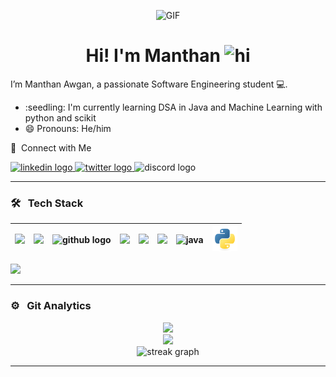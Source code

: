   <p align="center">
<img alt="GIF" src="https://www.canva.com/design/DAGQorHQ_Ic/V4UhbZjIUFGtuwP8EMIlIw/watch" height="200">

 </p><p>
</p><h1 align="center"> Hi! I'm Manthan <img src="https://user-images.githubusercontent.com/1303154/88677602-1635ba80-d120-11ea-84d8-d263ba5fc3c0.gif" width="28px" alt="hi"></h1>
<p>I’m Manthan Awgan, a passionate Software Engineering student 💻.</p>
<!-- TODO: Add last video link -->
<ul>
<li>:seedling: I'm currently learning DSA in Java and Machine Learning with python and scikit </li>
<!-- <li>:computer: Most used line of code <code>git commit -m "Initial Commit"</code>.</li>
<!-- <li>🤔 I’m looking for an internship.</li> 
<li>:speech_balloon: Ask me about anything.</li> --> 
<li>😄 Pronouns: He/him </li>
</ul>
<p>🤝&nbsp; Connect with Me</p>
<p>
  <div align="left">
    <a href="https://www.linkedin.com/in/manthan-awgan-3591172a4/" target="_blank">
      <img src="https://raw.githubusercontent.com/maurodesouza/profile-readme-generator/master/src/assets/icons/social/linkedin/default.svg" width="52" height="40" alt="linkedin logo"  />
    </a>
    <a href="https://x.com/Manthan3_tw" target="_blank">
      <img src="https://raw.githubusercontent.com/maurodesouza/profile-readme-generator/master/src/assets/icons/social/twitter/default.svg" width="52" height="40" alt="twitter logo"  />
    </a>
      <img src="https://raw.githubusercontent.com/maurodesouza/profile-readme-generator/master/src/assets/icons/social/discord/default.svg" width="52" height="40" alt="discord logo"  />
  </div>
</p>
<hr>
<h3 id="--tech-stack">🛠 &nbsp; Tech Stack</h3>





































<table><thead><tr><th align="center"><img src="https://cdn.jsdelivr.net/gh/devicons/devicon/icons/cplusplus/cplusplus-original.svg" width="40"></th><th align="center"><img src="https://cdn.jsdelivr.net/gh/devicons/devicon/icons/git/git-original.svg" width="40"></th><th align="center"><img src="https://cdn.jsdelivr.net/gh/devicons/devicon/icons/github/github-original.svg" height="40" alt="github logo" width="40"></th><th align="center"><img src="https://cdn.jsdelivr.net/gh/devicons/devicon/icons/googlecloud/googlecloud-original.svg" width="40"></th><th align="center"><img src="https://cdn.jsdelivr.net/gh/devicons/devicon/icons/html5/html5-original.svg" width="40"></th><th align="center"><img src="https://cdn.jsdelivr.net/gh/devicons/devicon/icons/css3/css3-original.svg" width="40"></th><th align="center"><img src="https://cdn.jsdelivr.net/gh/devicons/devicon/icons/java/java-original.svg" alt="java" width="40"></th><th align="center"><img src="https://raw.githubusercontent.com/devicons/devicon/master/icons/python/python-original.svg" alt="python" width="40">

<!-- </th><th align="center"><img src="https://www.vectorlogo.zone/logos/php/php-ar21.svg" alt="php" width="40"></th><th align="center"><img src="https://www.vectorlogo.zone/logos/r-project/r-project-icon.svg" alt="r" width="40"></th><th align="center"><img src="https://www.vectorlogo.zone/logos/mysql/mysql-ar21.svg" alt="mysql" width="40"></th><th align="center"><img src="https://www.vectorlogo.zone/logos/mongodb/mongodb-icon.svg" alt="mongodb" width="40"></th><th align="center"><img src="https://www.vectorlogo.zone/logos/firebase/firebase-icon.svg" alt="firebase" width="40"></th><th align="center"><img src="https://www.vectorlogo.zone/logos/sqlite/sqlite-icon.svg" alt="sqlite" width="40"></th></tr></thead><tbody><tr><td align="center"><img src="https://raw.githubusercontent.com/devicons/devicon/master/icons/html5/html5-original-wordmark.svg" alt="html5" width="40"></td><td align="center"><img src="https://raw.githubusercontent.com/devicons/devicon/master/icons/css3/css3-original-wordmark.svg" alt="css3" width="45" height="45"></td><td align="center"><img src="https://www.vectorlogo.zone/logos/getbootstrap/getbootstrap-icon.svg" alt="boostrap" width="40"></td><td align="center"><img src="https://www.vectorlogo.zone/logos/android/android-icon.svg" alt="android" width="40"></td><td align="center"><img src="https://www.vectorlogo.zone/logos/git-scm/git-scm-icon.svg" alt="git" width="40"></td><td align="center"><img src="https://www.vectorlogo.zone/logos/heroku/heroku-icon.svg" alt="heroku" width="40"></td><td align="center"><img src="https://raw.githubusercontent.com/devicons/devicon/master/icons/linux/linux-original.svg" alt="linux" width="40"></td><td align="center"><img src="https://www.vectorlogo.zone/logos/getpostman/getpostman-icon.svg" alt="postman" width="40"></td><td align="center"><img src="https://www.vectorlogo.zone/logos/visualstudio_code/visualstudio_code-icon.svg" alt="postman" width="40"></td><td align="center"></td><td align="center"></td><td align="center"></td><td align="center"></td><td align="center"> --> 
</td></tr></tbody></table>
<div align="left">
  <img src="https://visitor-badge.laobi.icu/badge?page_id=manthanawgan.manthanawgan&"  />
</div>
<hr>
<h3 id="️--git-analytics">⚙️ &nbsp; Git Analytics</h3>
<div align="center">
  <img src="https://github-readme-stats.vercel.app/api?username=manthanawgan&theme=vue-dark&show_icons=true&hide_border=true&count_private=true">
</div>
<div align="center">
  <img src="https://github-readme-streak-stats.herokuapp.com/?user=manthanawgan&theme=vue-dark&hide_border=true" width="410">
</div>
<div align="center">
  <img src="https://github-readme-stats.vercel.app/api/top-langs/?username=manthanawgan&theme=vue-dark&show_icons=true&hide_border=true&layout=compact" height="220" alt="streak graph"  />
</div>
<hr>












<!-- <div align="center">
  <img height="200" src="https://www.canva.com/design/DAGQorHQ_Ic/V4UhbZjIUFGtuwP8EMIlIw/watch"  />
</div>

###

<div align="center">
  <img src="https://visitor-badge.laobi.icu/badge?page_id=manthanawgan.manthanawgan&"  />
</div>

###

<h1 align="left">hey there, I'm Manthan 👾</h1>

###

<h3 align="left">👩‍💻  About Me</h3>

###

<p align="left">I'm a CS Undergrad <br><br>- 🔭 I’m working on ...<br>- 📚 I'm currently learning DSA in Java and Machine Learning with python and scikit

###

<div align="left">
  <a href="https://www.linkedin.com/in/manthan-awgan-3591172a4/" target="_blank">
    <img src="https://raw.githubusercontent.com/maurodesouza/profile-readme-generator/master/src/assets/icons/social/linkedin/default.svg" width="52" height="40" alt="linkedin logo"  />
  </a>
  <a href="https://x.com/Manthan3_tw" target="_blank">
    <img src="https://raw.githubusercontent.com/maurodesouza/profile-readme-generator/master/src/assets/icons/social/twitter/default.svg" width="52" height="40" alt="twitter logo"  />
  </a>
  <img src="https://raw.githubusercontent.com/maurodesouza/profile-readme-generator/master/src/assets/icons/social/discord/default.svg" width="52" height="40" alt="discord logo"  />
</div>

###

<h3 align="left">🛠 Language and tools</h3>

###

<div align="left">
  <img src="https://cdn.jsdelivr.net/gh/devicons/devicon/icons/cplusplus/cplusplus-original.svg" height="40" alt="cplusplus logo"  />
  <img width="12" />
  <img src="https://cdn.jsdelivr.net/gh/devicons/devicon/icons/git/git-original.svg" height="40" alt="git logo"  />
  <img width="12" />
  <img src="https://cdn.jsdelivr.net/gh/devicons/devicon/icons/github/github-original.svg" height="40" alt="github logo"  />
  <img width="12" />
  <img src="https://cdn.jsdelivr.net/gh/devicons/devicon/icons/googlecloud/googlecloud-original.svg" height="40" alt="googlecloud logo"  />
  <img width="12" />
  <img src="https://cdn.jsdelivr.net/gh/devicons/devicon/icons/html5/html5-original.svg" height="40" alt="html5 logo"  />
  <img width="12" />
  <img src="https://cdn.jsdelivr.net/gh/devicons/devicon/icons/css3/css3-original.svg" height="40" alt="css3 logo"  />
  <img width="12" />
  <img src="https://cdn.jsdelivr.net/gh/devicons/devicon/icons/java/java-original.svg" height="40" alt="java logo"  />
  <img width="12" />
  <img src="https://cdn.jsdelivr.net/gh/devicons/devicon/icons/python/python-original.svg" height="40" alt="python logo"  />
</div>

###

<h3 align="left">🔥   My Stats :</h3>

###

<div align="center">
  <img src="https://streak-stats.demolab.com?user=manthanawgan&locale=en&mode=daily&theme=dark&hide_border=false&border_radius=5&order=3" height="220" alt="streak graph"  />
</div>

###
-->
